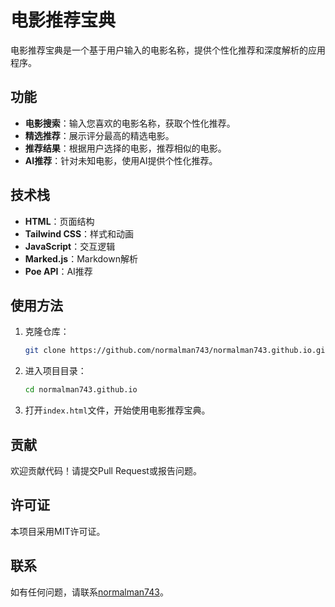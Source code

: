 # 电影推荐宝典

电影推荐宝典是一个基于用户输入的电影名称，提供个性化推荐和深度解析的应用程序。

## 功能

- **电影搜索**：输入您喜欢的电影名称，获取个性化推荐。
- **精选推荐**：展示评分最高的精选电影。
- **推荐结果**：根据用户选择的电影，推荐相似的电影。
- **AI推荐**：针对未知电影，使用AI提供个性化推荐。

## 技术栈

- **HTML**：页面结构
- **Tailwind CSS**：样式和动画
- **JavaScript**：交互逻辑
- **Marked.js**：Markdown解析
- **Poe API**：AI推荐

## 使用方法

1. 克隆仓库：
    ```bash
    git clone https://github.com/normalman743/normalman743.github.io.git
    ```
2. 进入项目目录：
    ```bash
    cd normalman743.github.io
    ```
3. 打开`index.html`文件，开始使用电影推荐宝典。

## 贡献

欢迎贡献代码！请提交Pull Request或报告问题。

## 许可证

本项目采用MIT许可证。

## 联系

如有任何问题，请联系[normalman743](https://github.com/normalman743)。

